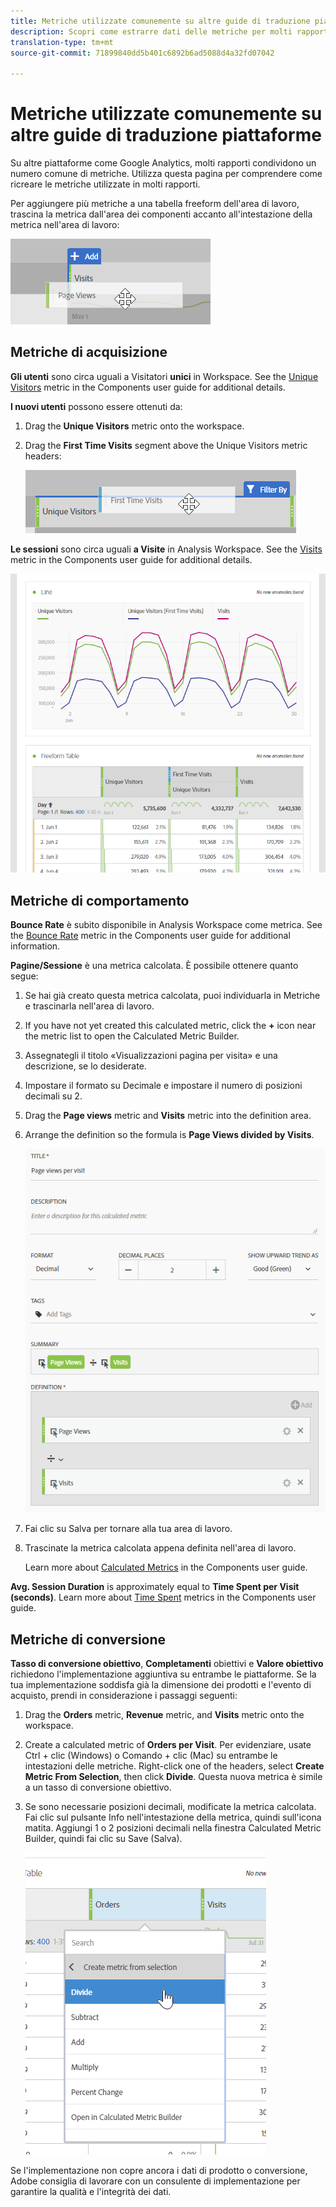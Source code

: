 ```yaml
---
title: Metriche utilizzate comunemente su altre guide di traduzione piattaforme
description: Scopri come estrarre dati delle metriche per molti rapporti comuni utilizzando la terminologia più familiare agli utenti di Google Analytics.
translation-type: tm+mt
source-git-commit: 71899840dd5b401c6892b6ad5088d4a32fd07042

---
```



# Metriche utilizzate comunemente su altre guide di traduzione piattaforme

Su altre piattaforme come Google Analytics, molti rapporti condividono un numero comune di metriche. Utilizza questa pagina per comprendere come ricreare le metriche utilizzate in molti rapporti.

Per aggiungere più metriche a una tabella freeform dell'area di lavoro, trascina la metrica dall'area dei componenti accanto all'intestazione della metrica nell'area di lavoro:

![Metrica aggiuntiva](../assets/new_metric.png)

## Metriche di acquisizione

**Gli utenti** sono circa uguali a Visitatori **unici** in Workspace. See the [Unique Visitors](../../../components/c-variables/c-metrics/metrics-unique-visitors.md) metric in the Components user guide for additional details.

**I nuovi utenti** possono essere ottenuti da:

1. Drag the **Unique Visitors** metric onto the workspace.
2. Drag the **First Time Visits** segment above the Unique Visitors metric headers:

   ![Visite prima visita](../assets/first_time_visits.png)

**Le sessioni** sono circa uguali **a Visite** in Analysis Workspace. See the [Visits](../../../components/c-variables/c-metrics/metrics-visit.md) metric in the Components user guide for additional details.

![Metriche di acquisizione](../assets/acquisition_metrics.png)

## Metriche di comportamento

**Bounce Rate** è subito disponibile in Analysis Workspace come metrica. See the [Bounce Rate](../../../components/c-variables/c-metrics/metrics-bounce-rate.md) metric in the Components user guide for additional information.

**Pagine/Sessione** è una metrica calcolata. È possibile ottenere quanto segue:

1. Se hai già creato questa metrica calcolata, puoi individuarla in Metriche e trascinarla nell'area di lavoro.
2. If you have not yet created this calculated metric, click the **+** icon near the metric list to open the Calculated Metric Builder.
3. Assegnategli il titolo «Visualizzazioni pagina per visita» e una descrizione, se lo desiderate.
4. Impostare il formato su Decimale e impostare il numero di posizioni decimali su 2.
5. Drag the **Page views** metric and **Visits** metric into the definition area.
6. Arrange the definition so the formula is **Page Views divided by Visits**.

   ![Visualizzazioni di pagina per visita](../assets/page_views_per_visit.png)

7. Fai clic su Salva per tornare alla tua area di lavoro.
8. Trascinate la metrica calcolata appena definita nell'area di lavoro.

   Learn more about [Calculated Metrics](../../../components/c-variables/c-metrics/calculated-metric.md) in the Components user guide.

**Avg. Session Duration** is approximately equal to **Time Spent per Visit (seconds)**. Learn more about [Time Spent](../../../components/c-variables/c-metrics/metrics-time-spent.md) metrics in the Components user guide.

## Metriche di conversione

**Tasso di conversione obiettivo**, **Completamenti** obiettivi e **Valore obiettivo** richiedono l'implementazione aggiuntiva su entrambe le piattaforme. Se la tua implementazione soddisfa già la dimensione dei prodotti e l'evento di acquisto, prendi in considerazione i passaggi seguenti:

1. Drag the **Orders** metric, **Revenue** metric, and **Visits** metric onto the workspace.
1. Create a calculated metric of **Orders per Visit**. Per evidenziare, usate Ctrl + clic (Windows) o Comando + clic (Mac) su entrambe le intestazioni delle metriche. Right-click one of the headers, select **Create Metric From Selection**, then click **Divide**. Questa nuova metrica è simile a un tasso di conversione obiettivo.
1. Se sono necessarie posizioni decimali, modificate la metrica calcolata. Fai clic sul pulsante Info nell'intestazione della metrica, quindi sull'icona matita. Aggiungi 1 o 2 posizioni decimali nella finestra Calculated Metric Builder, quindi fai clic su Save (Salva).

   ![Ordini per visita](../assets/orders_per_visit.png)

Se l'implementazione non copre ancora i dati di prodotto o conversione, Adobe consiglia di lavorare con un consulente di implementazione per garantire la qualità e l'integrità dei dati.
